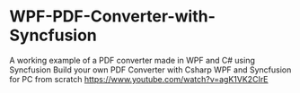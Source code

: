 # WPF-PDF-Converter-with-Syncfusion
A working example of a PDF converter made in WPF and C# using Syncfusion
Build your own PDF Converter with Csharp WPF and Syncfusion for PC from scratch
https://www.youtube.com/watch?v=agK1VK2CIrE
